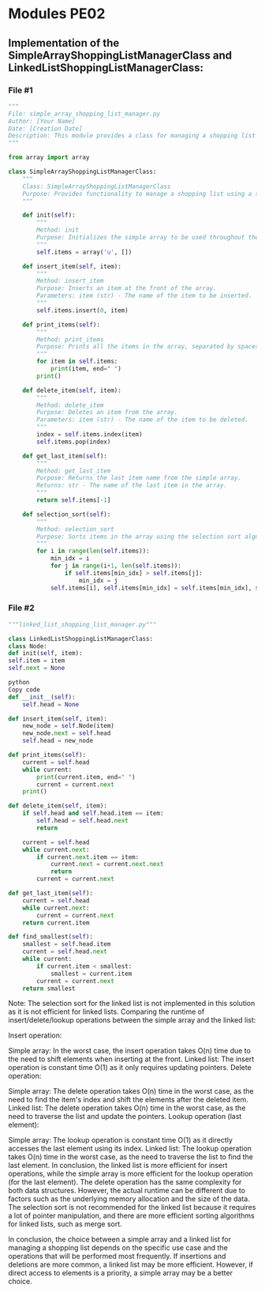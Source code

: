 # Modules PE02

## Implementation of the SimpleArrayShoppingListManagerClass and LinkedListShoppingListManagerClass:

### File #1

```py
"""
File: simple_array_shopping_list_manager.py
Author: [Your Name]
Date: [Creation Date]
Description: This module provides a class for managing a shopping list using a simple array.
"""

from array import array

class SimpleArrayShoppingListManagerClass:
    """
    Class: SimpleArrayShoppingListManagerClass
    Purpose: Provides functionality to manage a shopping list using a simple array.
    """

    def init(self):
        """
        Method: init
        Purpose: Initializes the simple array to be used throughout the object's life.
        """
        self.items = array('u', [])

    def insert_item(self, item):
        """
        Method: insert_item
        Purpose: Inserts an item at the front of the array.
        Parameters: item (str) - The name of the item to be inserted.
        """
        self.items.insert(0, item)

    def print_items(self):
        """
        Method: print_items
        Purpose: Prints all the items in the array, separated by spaces.
        """
        for item in self.items:
            print(item, end=" ")
        print()

    def delete_item(self, item):
        """
        Method: delete_item
        Purpose: Deletes an item from the array.
        Parameters: item (str) - The name of the item to be deleted.
        """
        index = self.items.index(item)
        self.items.pop(index)

    def get_last_item(self):
        """
        Method: get_last_item
        Purpose: Returns the last item name from the simple array.
        Returns: str - The name of the last item in the array.
        """
        return self.items[-1]

    def selection_sort(self):
        """
        Method: selection_sort
        Purpose: Sorts items in the array using the selection sort algorithm.
        """
        for i in range(len(self.items)):
            min_idx = i
            for j in range(i+1, len(self.items)):
                if self.items[min_idx] > self.items[j]:
                    min_idx = j
            self.items[i], self.items[min_idx] = self.items[min_idx], self.items[i]

```

### File #2

```py
"""linked_list_shopping_list_manager.py"""

class LinkedListShoppingListManagerClass:
class Node:
def init(self, item):
self.item = item
self.next = None

python
Copy code
def __init__(self):
    self.head = None

def insert_item(self, item):
    new_node = self.Node(item)
    new_node.next = self.head
    self.head = new_node

def print_items(self):
    current = self.head
    while current:
        print(current.item, end=" ")
        current = current.next
    print()

def delete_item(self, item):
    if self.head and self.head.item == item:
        self.head = self.head.next
        return

    current = self.head
    while current.next:
        if current.next.item == item:
            current.next = current.next.next
            return
        current = current.next

def get_last_item(self):
    current = self.head
    while current.next:
        current = current.next
    return current.item

def find_smallest(self):
    smallest = self.head.item
    current = self.head.next
    while current:
        if current.item < smallest:
            smallest = current.item
        current = current.next
    return smallest
```

Note: The selection sort for the linked list is not implemented in this solution as it is not efficient for linked lists.
Comparing the runtime of insert/delete/lookup operations between the simple array and the linked list:

Insert operation:

Simple array: In the worst case, the insert operation takes O(n) time due to the need to shift elements when inserting at the front.
Linked list: The insert operation is constant time O(1) as it only requires updating pointers.
Delete operation:

Simple array: The delete operation takes O(n) time in the worst case, as the need to find the item's index and shift the elements after the deleted item.
Linked list: The delete operation takes O(n) time in the worst case, as the need to traverse the list and update the pointers.
Lookup operation (last element):

Simple array: The lookup operation is constant time O(1) as it directly accesses the last element using its index.
Linked list: The lookup operation takes O(n) time in the worst case, as the need to traverse the list to find the last element.
In conclusion, the linked list is more efficient for insert operations, while the simple array is more efficient for the lookup operation (for the last element). The delete operation has the same complexity for both data structures. However, the actual runtime can be different due to factors such as the underlying memory allocation and the size of the data. The selection sort is not recommended for the linked list because it requires a lot of pointer manipulation, and there are more efficient sorting algorithms for linked lists, such as merge sort.

In conclusion, the choice between a simple array and a linked list for managing a shopping list depends on the specific use case and the operations that will be performed most frequently. If insertions and deletions are more common, a linked list may be more efficient. However, if direct access to elements is a priority, a simple array may be a better choice.
